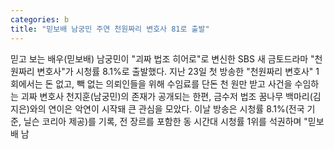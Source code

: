 ```yaml
---
categories: b
title: "믿보배 남궁민 주연 천원짜리 변호사 81로 출발"
---
```

믿고 보는 배우(믿보배) 남궁민이 "괴짜 법조 히어로"로 변신한 SBS 새 금토드라마 "천원짜리 변호사"가 시청률 8.1%로 출발했다. 지난 23일 첫 방송한 "천원짜리 변호사" 1회에서는 돈 없고, 빽 없는 의뢰인들을 위해 수임료를 단돈 천 원만 받고 사건을 수임하는 괴짜 변호사 천지훈(남궁민)의 존재가 공개되는 한편, 금수저 법조 꿈나무 백마리(김지은)와의 연이은 악연이 시작돼 큰 관심을 모았다. 이날 방송은 시청률 8.1%(전국 기준, 닐슨 코리아 제공)를 기록, 전 장르를 포함한 동 시간대 시청률 1위를 석권하며 "믿보배 남